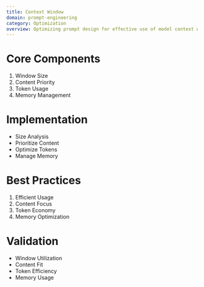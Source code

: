 ```yaml
---
title: Context Window
domain: prompt-engineering
category: Optimization
overview: Optimizing prompt design for effective use of model context windows.
---
```


# Core Components
1. Window Size
2. Content Priority
3. Token Usage
4. Memory Management

# Implementation
- Size Analysis
- Prioritize Content
- Optimize Tokens
- Manage Memory

# Best Practices
1. Efficient Usage
2. Content Focus
3. Token Economy
4. Memory Optimization

# Validation
- Window Utilization
- Content Fit
- Token Efficiency
- Memory Usage
